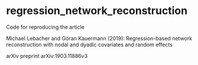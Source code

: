 # regression_network_reconstruction
Code for reproducing the article 

Michael Lebacher and Göran Kauermann (2019):
Regression-based network reconstruction with nodal and dyadic covariates and random effects

arXiv preprint arXiv:1903.11886v3
